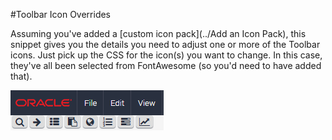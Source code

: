#Toolbar Icon Overrides

Assuming you've added a [custom icon pack](../Add an Icon Pack), this snippet gives you the details you need to adjust one or more of the Toolbar icons. Just pick up the CSS for the icon(s) you want to change. In this case, they've all been selected from FontAwesome (so you'd need to have added that).

![](toolbar-override-outcome.png)